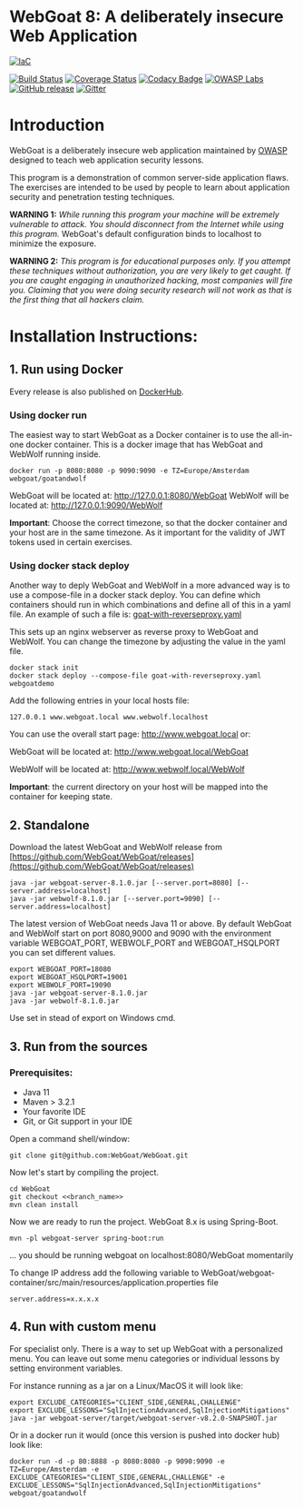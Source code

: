 # WebGoat 8: A deliberately insecure Web Application

[![IaC](https://app.soluble.cloud/api/v1/public/badges/5e482f16-1512-4117-bb97-6599adc0b313.svg)](https://app.soluble.cloud/repos/details/github.com/bhuvi11/webgoat)  

[![Build Status](https://travis-ci.org/WebGoat/WebGoat.svg?branch=develop)](https://travis-ci.org/WebGoat/WebGoat)
[![Coverage Status](https://coveralls.io/repos/WebGoat/WebGoat/badge.svg?branch=develop&service=github)](https://coveralls.io/github/WebGoat/WebGoat?branch=master)
[![Codacy Badge](https://api.codacy.com/project/badge/b69ee3a86e3b4afcaf993f210fccfb1d)](https://www.codacy.com/app/dm/WebGoat)
[![OWASP Labs](https://img.shields.io/badge/owasp-lab%20project-f7b73c.svg)](https://www.owasp.org/index.php/OWASP_Project_Inventory#tab=Labs_Projects)
[![GitHub release](https://img.shields.io/github/release/WebGoat/WebGoat.svg)](https://github.com/WebGoat/WebGoat/releases/latest)
[![Gitter](https://badges.gitter.im/OWASPWebGoat/community.svg)](https://gitter.im/OWASPWebGoat/community?utm_source=badge&utm_medium=badge&utm_campaign=pr-badge)

# Introduction

WebGoat is a deliberately insecure web application maintained by [OWASP](http://www.owasp.org/) designed to teach web
application security lessons.

This program is a demonstration of common server-side application flaws. The
exercises are intended to be used by people to learn about application security and
penetration testing techniques.

**WARNING 1:** *While running this program your machine will be extremely
vulnerable to attack. You should disconnect from the Internet while using
this program.*  WebGoat's default configuration binds to localhost to minimize
the exposure.

**WARNING 2:** *This program is for educational purposes only. If you attempt
these techniques without authorization, you are very likely to get caught. If
you are caught engaging in unauthorized hacking, most companies will fire you.
Claiming that you were doing security research will not work as that is the
first thing that all hackers claim.*

# Installation Instructions:

## 1. Run using Docker

Every release is also published on [DockerHub]((https://hub.docker.com/r/webgoat/webgoat-8.0/)).

### Using docker run

The easiest way to start WebGoat as a Docker container is to use the all-in-one docker container. This is a docker image that has WebGoat and WebWolf running inside.

```shell
docker run -p 8080:8080 -p 9090:9090 -e TZ=Europe/Amsterdam webgoat/goatandwolf
```

WebGoat will be located at: http://127.0.0.1:8080/WebGoat
WebWolf will be located at: http://127.0.0.1:9090/WebWolf

**Important**: Choose the correct timezone, so that the docker container and your host are in the same timezone. As it important for the validity of JWT tokens used in certain exercises.

### Using docker stack deploy

Another way to deply WebGoat and WebWolf in a more advanced way is to use a compose-file in a docker stack deploy.
You can define which containers should run in which combinations and define all of this in a yaml file.
An example of such a file is: [goat-with-reverseproxy.yaml](goat-with-reverseproxy.yaml)

This sets up an nginx webserver as reverse proxy to WebGoat and WebWolf. You can change the timezone by adjusting the value in the yaml file.

```shell
docker stack init
docker stack deploy --compose-file goat-with-reverseproxy.yaml webgoatdemo
```

Add the following entries in your local hosts file:

```shell
127.0.0.1 www.webgoat.local www.webwolf.localhost
```

You can use the overall start page: http://www.webgoat.local or:

WebGoat will be located at: http://www.webgoat.local/WebGoat

WebWolf will be located at: http://www.webwolf.local/WebWolf

**Important**: the current directory on your host will be mapped into the container for keeping state.

## 2. Standalone

Download the latest WebGoat and WebWolf release from [https://github.com/WebGoat/WebGoat/releases](https://github.com/WebGoat/WebGoat/releases)

```Shell
java -jar webgoat-server-8.1.0.jar [--server.port=8080] [--server.address=localhost]
java -jar webwolf-8.1.0.jar [--server.port=9090] [--server.address=localhost]
```

The latest version of WebGoat needs Java 11 or above. By default WebGoat and WebWolf start on port 8080,9000 and 9090 with the environment variable WEBGOAT_PORT, WEBWOLF_PORT and WEBGOAT_HSQLPORT you can set different values.
```Shell
export WEBGOAT_PORT=18080
export WEBGOAT_HSQLPORT=19001
export WEBWOLF_PORT=19090
java -jar webgoat-server-8.1.0.jar
java -jar webwolf-8.1.0.jar 
```
Use set in stead of export on Windows cmd. 


## 3. Run from the sources

### Prerequisites:

* Java 11
* Maven > 3.2.1
* Your favorite IDE
* Git, or Git support in your IDE

Open a command shell/window:

```Shell
git clone git@github.com:WebGoat/WebGoat.git
```

Now let's start by compiling the project.

```Shell
cd WebGoat
git checkout <<branch_name>>
mvn clean install
```

Now we are ready to run the project. WebGoat 8.x is using Spring-Boot.

```Shell
mvn -pl webgoat-server spring-boot:run
```
... you should be running webgoat on localhost:8080/WebGoat momentarily


To change IP address add the following variable to WebGoat/webgoat-container/src/main/resources/application.properties file

```
server.address=x.x.x.x
```

## 4. Run with custom menu

For specialist only. There is a way to set up WebGoat with a personalized menu. You can leave out some menu categories or individual lessons by setting environment variables.

For instance running as a jar on a Linux/MacOS it will look like:
```Shell
export EXCLUDE_CATEGORIES="CLIENT_SIDE,GENERAL,CHALLENGE"
export EXCLUDE_LESSONS="SqlInjectionAdvanced,SqlInjectionMitigations"
java -jar webgoat-server/target/webgoat-server-v8.2.0-SNAPSHOT.jar
```
Or in a docker run it would (once this version is pushed into docker hub) look like:
```Shell
docker run -d -p 80:8888 -p 8080:8080 -p 9090:9090 -e TZ=Europe/Amsterdam -e EXCLUDE_CATEGORIES="CLIENT_SIDE,GENERAL,CHALLENGE" -e EXCLUDE_LESSONS="SqlInjectionAdvanced,SqlInjectionMitigations" webgoat/goatandwolf
```
